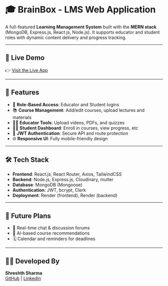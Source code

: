 # 🎓 BrainBox - LMS Web Application

A full-featured **Learning Management System** built with the **MERN stack** (MongoDB, Express.js, React.js, Node.js). It supports educator and student roles with dynamic content delivery and progress tracking.

---

## 🔗 Live Demo

👉 [Visit the Live App](https://brainbox-lms-app-frontend.onrender.com)

---

## 🚀 Features

- 👤 **Role-Based Access**: Educator and Student logins
- 📚 **Course Management**: Add/edit courses, upload lectures and materials
- 🧑‍🏫 **Educator Tools**: Upload videos, PDFs, and quizzes
- 🧑‍🎓 **Student Dashboard**: Enroll in courses, view progress, etc
- 🔐 **JWT Authentication**: Secure API and route protection
- 🌐 **Responsive UI**: Fully mobile-friendly design

---

## 🛠️ Tech Stack

- **Frontend**: React.js, React Router, Axios, TailwindCSS
- **Backend**: Node.js, Express.js, Cloudinary, multer
- **Database**: MongoDB (Mongoose)
- **Authentication**: JWT, bcrypt, Clerk
- **Deployment**: Render (frontend), Render (backend)

---

## 📌 Future Plans

- 💬 Real-time chat & discussion forums
- 🧠 AI-based course recommendations
- 🗓️ Calendar and reminders for deadlines

---

## 👨‍💻 Developed By

**Shreshth Sharma**  
[GitHub](https://github.com/shreshhhth) | [LinkedIn](www.linkedin.com/in/shreshth-sharma8)



